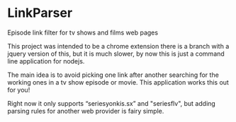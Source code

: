 # LinkParser
Episode link filter for tv shows and films web pages

This project was intended to be a chrome extension there is a branch with a jquery version of this, but it is much slower, by now this is just a command line application for nodejs.

The main idea is to avoid picking one link after another searching for the working ones in a tv show episode or movie. 
This application works this out for you!

Right now it only supports “seriesyonkis.sx” and "seriesflv", but adding parsing rules for another web provider is fairy simple.
